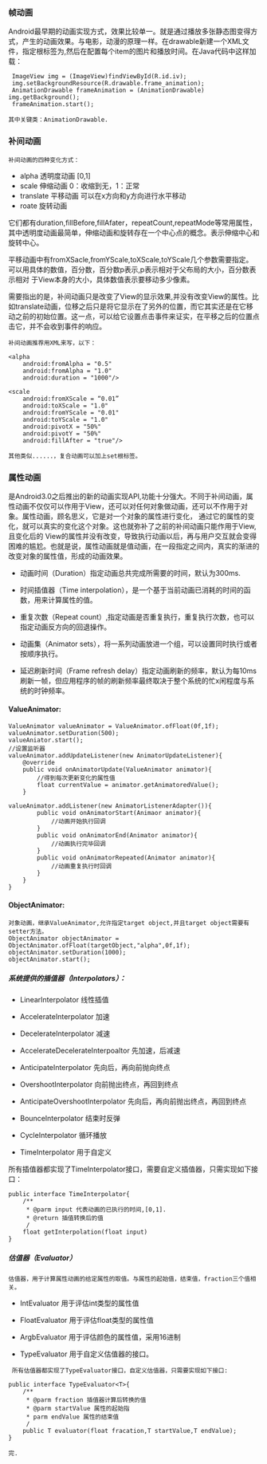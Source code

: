 ### 帧动画
Android最早期的动画实现方式，效果比较单一。就是通过播放多张静态图变得方式，产生的动画效果。与电影，动漫的原理一样。在drawable新建一个XML文件，指定根标签为<animation-list>,然后在配置每个item的图片和播放时间。在Java代码中这样加载：

```
 ImageView img = (ImageView)findViewById(R.id.iv);
 img.setBackgroundResource(R.drawable.frame_animation);
 AnimationDrawable frameAnimation = (AnimationDrawable) img.getBackground();
 frameAnimation.start();
```
`其中关键类：AnimationDrawable.`

### 补间动画
`补间动画的四种变化方式：`

- alpha 透明度动画 [0,1]
- scale 伸缩动画 0：收缩到无，1：正常
- translate 平移动画 可以在x方向和y方向进行水平移动
- roate 旋转动画


它们都有duration,fillBefore,fillAfater，repeatCount,repeatMode等常用属性，其中透明度动画最简单，伸缩动画和旋转存在一个中心点的概念。表示伸缩中心和旋转中心。

平移动画中有fromXSacle,fromYScale,toXScale,toYScale几个参数需要指定。
可以用具体的数值，百分数，百分数p表示,p表示相对于父布局的大小，百分数表示相对
于View本身的大小，具体数值表示要移动多少像素。

需要指出的是，补间动画只是改变了View的显示效果,并没有改变View的属性。比如translate动画，位移之后只是将它显示在了另外的位置，而它其实还是在它移动之前的初始位置。这一点，可以给它设置点击事件来证实，在平移之后的位置点击它，并不会收到事件的响应。

`补间动画推荐用XML来写，以下：`

```
<alpha
	android:fromAlpha = "0.5"
	android:fromAlpha = "1.0"
	android:duration = "1000"/>
```
	
```
<scale
	android:fromXScale = “0.01”
	android:toXScale = "1.0"
	android:fromYScale = "0.01"
	android:toYScale = "1.0"
	android:pivotX = "50%"
	android:pivotY = "50%"
	android:fillAfter = "true"/>
```
`其他类似......，复合动画可以加上set根标签。`


### 属性动画
是Android3.0之后推出的新的动画实现API,功能十分强大。不同于补间动画，属性动画不仅仅可以作用于View，还可以对任何对象做动画，还可以不作用于对象。属性动画，顾名思义，它是对一个对象的属性进行变化，
通过它的属性的变化，就可以真实的变化这个对象。这也就弥补了之前的补间动画只能作用于View,且变化后的
View的属性并没有改变，导致执行动画以后，再与用户交互就会变得困难的尴尬。也就是说，属性动画就是值动画，在一段指定之间内，真实的渐进的改变对象的属性值，形成的动画效果。

- 动画时间（Duration）指定动画总共完成所需要的时间，默认为300ms.

- 时间插值器（Time interpolation），是一个基于当前动画已消耗的时间的函数，用来计算属性的值。

- 重复次数（Repeat count）,指定动画是否重复执行，重复执行次数，也可以指定动画反方向的回退操作。

- 动画集（Animator sets），将一系列动画放进一个组，可以设置同时执行或者按顺序执行。

- 延迟刷新时间（Frame refresh delay）指定动画刷新的频率，默认为每10ms刷新一帧，但应用程序的帧的刷新频率最终取决于整个系统的忙x闲程度与系统的时钟频率。

#### ValueAnimator:
```
ValueAnimator valueAnimator = ValueAnimator.ofFloat(0f,1f);
valueAnimator.setDuration(500);
valueAniator.start();
//设置监听器
valueAnimator.addUpdateListener(new AnimatorUpdateListener){
	@override
	public void onAnimatorUpdate(ValueAnimator animator){
		//得到每次更新变化的属性值
		float currentValue = animator.getAnimatoredValue();
	}
	
valueAnimator.addListener(new AnimatorListenerAdapter()){
		public void onAnimatorStart(Animaor animator){
			//动画开始执行回调
		}
		public void onAnimatorEnd(Animator animator){
			//动画执行完毕回调
		}
		public void onAnimatorRepeated(Animator animator){
			//动画重复执行时回调
		}
	}
}
```
#### ObjectAnimator:
```
对象动画，继承ValueAnimator,允许指定target object,并且target object需要有setter方法。
ObjectAnimator objectAnimator = ObjectAnimator.ofFloat(targetObject,"alpha",0f,1f);
objectAnimator.setDuration(1000);
objectAnimator.start();
```
##### 系统提供的插值器（Interpolators）：
- LinearInterpolator 线性插值

- AccelerateInterpolator 加速

- DecelerateInterpolator 减速

- AccelerateDecelerateInterpoaltor 先加速，后减速

- AnticipateInterpolator 先向后，再向前抛向终点

- OvershootInterpolator 向前抛出终点，再回到终点

- AnticipateOvershootInterpolator	先向后，再向前抛出终点，再回到终点

- BounceInterpolator	结束时反弹

- CycleInterpolator	循环播放

- TimeInterpolator	用于自定义

所有插值器都实现了TimeInterpolator接口，需要自定义插值器，只需实现如下接口：

```
public interface TimeInterpolator{
	/**
	 * @parm input 代表动画的已执行的时间,[0,1].
	 * @return 插值转换后的值
	 /
	float getInterpolation(float input)
}
```

##### 估值器（Evaluator）

`估值器，用于计算属性动画的给定属性的取值。与属性的起始值，结束值，fraction三个值相关。`

- IntEvaluator  用于评估int类型的属性值

- FloatEvaluator  用于评估float类型的属性值

- ArgbEvaluator  用于评估颜色的属性值，采用16进制

- TypeEvaluator  用于自定义估值器的接口。


` 所有估值器都实现了TypeEvaluator接口，自定义估值器，只需要实现如下接口:`

```
public interface TypeEvaluator<T>{
	/**
	 * @parm fraction 插值器计算后转换的值
	 * @parm startValue 属性的起始指
	 * parm endValue 属性的结束值
	 /
	public T evaluator(float fracation,T startValue,T endValue);
}
```
`完.`